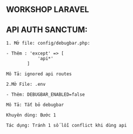 ## WORKSHOP LARAVEL

## API AUTH SANCTUM:

```
1. Mở file: config/debugbar.php:

- Thêm : 'except' => [
            'api*'
        ]

Mô Tả: ignored api routes

2.Mở File: .env

- Thêm: DEBUGBAR_ENABLED=false

Mô Tả: Tắt bỏ debugbar

Khuyên dùng: Bước 1

Tác dụng: Tránh 1 số lỗi conflict khi dùng api

```
